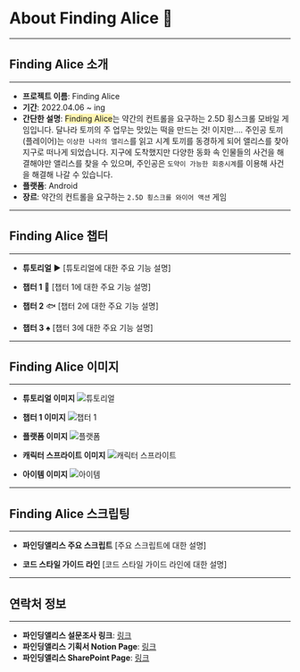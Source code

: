 # About Finding Alice :rabbit:   

***
## Finding Alice 소개
***
- **프로젝트 이름**: Finding Alice   
- **기간**: 2022.04.06 ~ ing    
- **간단한 설명**: <span style='background-color: #fff5b1'>Finding Alice</span>는 약간의 컨트롤을 요구하는 2.5D 횡스크롤 모바일 게임입니다.
달나라 토끼의 주 업무는 맛있는 떡을 만드는 것! 이지만…. 주인공 토끼(플레이어)는 `이상한 나라의 앨리스`를 읽고 시계 토끼를 동경하게 되어 앨리스를 찾아 지구로 떠나게 되었습니다. 지구에 도착했지만 다양한 동화 속 인물들의 사건을 해결해야만 앨리스를 찾을 수 있으며, 주인공은 `도약이 가능한 회중시계`를 이용해 사건을 해결해 나갈 수 있습니다.   
- **플랫폼**: Android    
- **장르**: 약간의 컨트롤을 요구하는 `2.5D 횡스크롤 와이어 액션` 게임  

***
## Finding Alice 챕터
***

- **튜토리얼** :arrow_forward:
[튜토리얼에 대한 주요 기능 설명]

- **챕터 1** :deciduous_tree:
[챕터 1에 대한 주요 기능 설명]

- **챕터 2** :fish:
[챕터 2에 대한 주요 기능 설명]

- **챕터 3** :spades:
[챕터 3에 대한 주요 기능 설명]

***
## Finding Alice 이미지
***

- **튜토리얼 이미지**
![튜토리얼](이미지_링크)

- **챕터 1 이미지**
![챕터 1](이미지_링크)

- **플랫폼 이미지**
![플랫폼](이미지_링크)

- **캐릭터 스프라이트 이미지**
![캐릭터 스프라이트](이미지_링크)

- **아이템 이미지**
![아이템](이미지_링크)

***
## Finding Alice 스크립팅
***

- **파인딩앨리스 주요 스크립트**
[주요 스크립트에 대한 설명]

- **코드 스타일 가이드 라인**
[코드 스타일 가이드 라인에 대한 설명]

***
## 연락처 정보
***
- **파인딩앨리스 설문조사 링크**: [링크](설문조사_링크)
- **파인딩앨리스 기획서 Notion Page**: [링크](기획서_링크)
- **파인딩앨리스 SharePoint Page**: [링크](SharePoint_링크)
